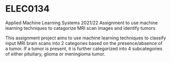 # ELEC0134
Applied Machine Learning Systems 2021/22 Assignment to use machine learning techniques to catagorize MRI scan images and identify tumors

This assignment project aims to use machine learning techniques to classify input MRI brain scans into 2 categories based on the presence/absence of a tumor. If a tumor is present, it is further categorized into 4 subcategories of either pituitary, glioma or meningioma tumor.
